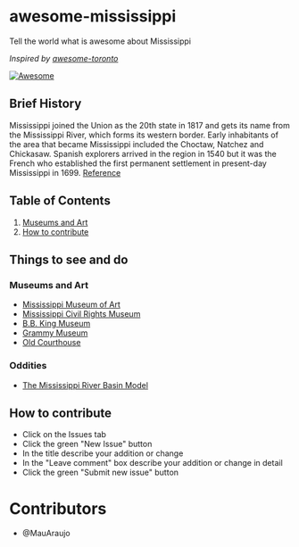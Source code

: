 # awesome-mississippi
Tell the world what is awesome about Mississippi

*Inspired by [awesome-toronto](https://github.com/rodolfobandeira/awesome-toronto)*

[![Awesome](https://cdn.rawgit.com/sindresorhus/awesome/d7305f38d29fed78fa85652e3a63e154dd8e8829/media/badge.svg)](https://github.com/sindresorhus/awesome)

## Brief History

Mississippi joined the Union as the 20th state in 1817 and gets its name from the Mississippi River,
which forms its western border. Early inhabitants of the area that became Mississippi included the 
Choctaw, Natchez and Chickasaw. Spanish explorers arrived in the region in 1540 but it was the French 
who established the first permanent settlement in present-day Mississippi in 1699. 
[Reference](https://www.history.com/topics/us-states/mississippi)

## Table of Contents

  1. [Museums and Art](#museums-and-art)
  2. [How to contribute](#how-to-contribute)


## Things to see and do
### Museums and Art
- [Mississippi Museum of Art](http://www.msmuseumart.org/)
- [Mississippi Civil Rights Museum](https://mcrm.mdah.ms.gov/)
- [B.B. King Museum](https://bbkingmuseum.org/) 
- [Grammy Museum](https://www.grammymuseum.org/)
- [Old Courthouse](https://oldcourthouse.org/)
### Oddities
- [The Mississippi River Basin Model](https://www.atlasobscura.com/places/the-mississippi-river-basin-model-jackson-mississippi)

## How to contribute
- Click on the Issues tab
- Click the green "New Issue" button
- In the title describe your addition or change
- In the "Leave comment" box describe your addition or change in detail
- Click the green "Submit new issue" button

# Contributors
- @MauAraujo
